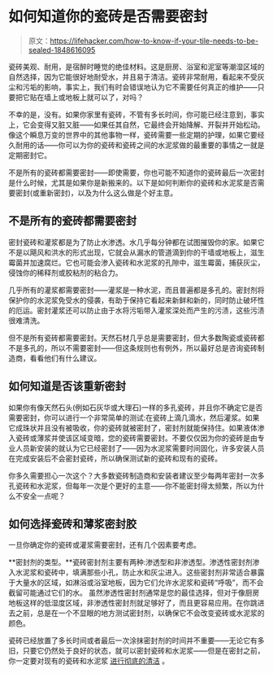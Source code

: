 # 如何知道你的瓷砖是否需要密封

> 原文：<https://lifehacker.com/how-to-know-if-your-tile-needs-to-be-sealed-1848616095>

瓷砖美观、耐用，是宿醉时睡觉的绝佳材料。这是厨房、浴室和泥室等潮湿区域的自然选择，因为它能很好地耐受水，并且易于清洁。瓷砖非常耐用，看起来不受灰尘和污垢的影响，事实上，我们有时会错误地认为它不需要任何真正的维护——只要把它贴在墙上或地板上就可以了，对吗？



不幸的是，没有。如果你家里有瓷砖，不管有多长时间，你可能已经注意到，事实上，它会变得又脏又脏——如果任其自然，它最终会开始降解、开裂并开始松动。像这个瞬息万变的世界中的其他事物一样，瓷砖需要一些定期的护理，如果它要经久耐用的话——你可以为你的瓷砖和瓷砖之间的水泥浆做的最重要的事情之一就是定期密封它。

不是所有的瓷砖都需要密封——即使需要，你也可能不知道你的瓷砖最后一次密封是什么时候，尤其是如果你是新搬来的。以下是如何判断你的瓷砖和水泥浆是否需要密封(或重新密封)，以及为什么这么做是个好主意。

## 不是所有的瓷砖都需要密封

密封瓷砖和灌浆都是为了防止水渗透。水几乎每分钟都在试图摧毁你的家。如果它不是以飓风和洪水的形式出现，它就会从漏水的管道滴到你的干墙或地板上，滋生霉菌并加速腐烂。它也可能会渗入瓷砖和水泥浆的孔隙中，滋生霉菌，捕获灰尘，侵蚀你的稀释剂或胶粘剂的粘合力。

几乎所有的灌浆都需要密封——灌浆是一种水泥，而且普遍都是多孔的。密封剂将保护你的水泥浆免受水的侵袭，有助于保持它看起来新鲜和新的，同时防止破坏性的厄运。密封灌浆还可以防止由于水将污垢带入灌浆深处而产生的污渍，这些污渍很难清洗。

但不是所有瓷砖都需要密封。天然石材几乎总是需要密封，但大多数陶瓷或瓷砖都不是多孔的，所以不需要密封——但这条规则也有例外，所以最好总是咨询瓷砖制造商，看看他们有什么建议。

## 如何知道是否该重新密封

如果你有像天然石头(例如石灰华或大理石)一样的多孔瓷砖，并且你不确定它是否需要密封，你可以进行一个非常简单的测试:在瓷砖上滴几滴水，然后灌浆。如果它成珠状并且没有被吸收，你的瓷砖就被密封了，密封剂就能保持住。如果液体渗入瓷砖或薄浆并使该区域变暗，您的瓷砖需要密封。不要仅仅因为你的瓷砖是由专业人员新安装的就认为它已经密封了——因为水泥浆需要时间固化，许多安装人员在完成安装后不会密封瓷砖，所以确保测试新的瓷砖和现有的瓷砖。

你多久需要担心一次这个？大多数瓷砖制造商和安装者建议至少每两年密封一次多孔瓷砖和水泥浆，但每年一次是个更好的主意——你不能密封得太频繁，所以为什么不安全一点呢？

## 如何选择瓷砖和薄浆密封胶

一旦你确定你的瓷砖或灌浆需要密封，还有几个因素要考虑。

**密封剂的类型。**瓷砖密封剂主要有两种:渗透型和非渗透型。渗透性密封剂渗入水泥浆和瓷砖中，填满那些小孔，防止水和灰尘进入。这些密封剂非常适合暴露于大量水的区域，如淋浴或浴室地板，因为它们允许水泥浆和瓷砖“呼吸”，而不会截留可能通过它们的水。
虽然渗透性密封剂通常是您的最佳选择，但对于像厨房地板这样的低湿度区域，非渗透性密封剂就足够好了，而且更容易应用。在你跳进去之前，总是在一个不显眼的地方测试密封剂，以确保它不会改变瓷砖或水泥浆的颜色。

瓷砖已经放置了多长时间或者最后一次涂抹密封剂的时间并不重要——无论它有多旧，只要它仍然处于良好的状态，就可以密封瓷砖和水泥浆——但是在密封之前，你一定要对现有的瓷砖和水泥浆 [进行彻底的清洁](https://www.marthastewart.com/1532786/best-way-to-clean-and-brighten-grout-and-tiles) 。